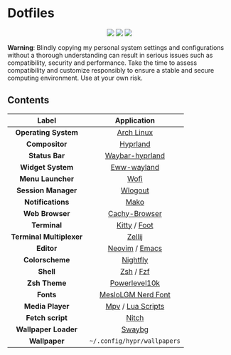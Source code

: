 # Dotfiles
<div align="center">
<img src="https://img.shields.io/github/last-commit/Twilight4/dotfiles?style=for-the-badge&logo=github&color=a6da95&logoColor=D9E0EE&labelColor=302D41"/>
<img src="https://img.shields.io/github/repo-size/Twilight4/dotfiles?style=for-the-badge&logo=dropbox&color=7dc4e4&logoColor=D9E0EE&labelColor=302D41"/>
<img src="https://img.shields.io/github/stars/Twilight4/dotfiles?style=for-the-badge&logo=powerpages&color=cba6f7&logoColor=D9E0EE&labelColor=302D41"/>
</div>

**Warning**: Blindly copying my personal system settings and configurations without a thorough understanding can result in serious issues such as compatibility, security and performance. Take the time to assess compatibility and customize responsibly to ensure a stable and secure computing environment. Use at your own risk.

## Contents

|      Label                     |                         Application                        |
| :----------------------------: | :--------------------------------------------------------: | 
|  **Operating System**          | [Arch Linux](https://archlinux.org/)                       |
|  **Compositor**                | [Hyprland](https://github.com/hyprwm/Hyprland)             |
|  **Status Bar**                | [Waybar-hyprland](https://github.com/Alexays/Waybar/)      |
|  **Widget System**             | [Eww-wayland](https://github.com/elkowar/eww)              |
|  **Menu Launcher**             | [Wofi](https://hg.sr.ht/~scoopta/wofi)                     |
|  **Session Manager**           | [Wlogout](https://github.com/ArtsyMacaw/wlogout)           |
|  **Notifications**             | [Mako](https://github.com/emersion/mako)                   |
|  **Web Browser**               | [Cachy-Browser](https://github.com/CachyOS/CachyOS-Browser-Settings)                          |
|  **Terminal**                  | [Kitty](https://sw.kovidgoyal.net/kitty/) / [Foot](https://codeberg.org/dnkl/foot)            |
|  **Terminal Multiplexer**      | [Zellij](https://github.com/zellij-org/zellij)             |
|  **Editor**                    | [Neovim](https://github.com/neovim/neovim) / [Emacs](https://www.gnu.org/software/emacs/)     |
|  **Colorscheme**               | [Nightfly](https://github.com/bluz71/vim-nightfly-colors)  |
|  **Shell**                     | [Zsh](https://github.com/zsh-users) / [Fzf](https://github.com/junegunn/fzf)                  |
|  **Zsh Theme**                 | [Powerlevel10k](https://github.com/romkatv/powerlevel10k)  |
|  **Fonts**                     | [MesloLGM Nerd Font](https://www.nerdfonts.com/)           |
|  **Media Player**              | [Mpv](https://mpv.io/) / [Lua Scripts](https://github.com/mpv-player/mpv/wiki/User-Scripts)   |
|  **Fetch script**              | [Nitch](https://github.com/unxsh/nitch)                    |
|  **Wallpaper Loader**          | [Swaybg](https://github.com/swaywm/swaybg)                 |
|  **Wallpaper**                 | `~/.config/hypr/wallpapers`                                |
